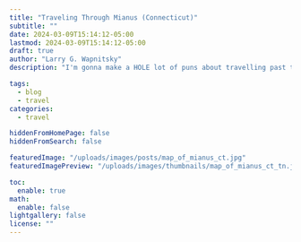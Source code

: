 ```yaml
---
title: "Traveling Through Mianus (Connecticut)"
subtitle: ""
date: 2024-03-09T15:14:12-05:00
lastmod: 2024-03-09T15:14:12-05:00
draft: true
author: "Larry G. Wapnitsky"
description: "I'm gonna make a HOLE lot of puns about travelling past this town in Connecticut!"

tags:
  - blog
  - travel
categories:
  - travel

hiddenFromHomePage: false
hiddenFromSearch: false

featuredImage: "/uploads/images/posts/map_of_mianus_ct.jpg"
featuredImagePreview: "/uploads/images/thumbnails/map_of_mianus_ct_tn.jpg"

toc:
  enable: true
math:
  enable: false
lightgallery: false
license: ""
---
```


<!--more-->
